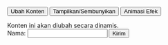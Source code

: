 <button onclick="changeContent()">Ubah Konten</button>
<button onclick="toggleVisibility()">Tampilkan/Sembunyikan</button>
<button onclick="addAnimation()">Animasi Efek</button>

<div id="dynamicContent">Konten ini akan diubah secara dinamis.</div>

<form onsubmit="validateForm(event)">
    <label for="name">Nama:</label>
    <input type="text" id="name" name="name" required>
    <button type="submit">Kirim</button>
</form>

<script>
    function changeContent() {
        const content = document.getElementById('dynamicContent');
        content.innerHTML = 'Konten telah diperbarui!';
        content.classList.toggle('highlight');
    }

    function toggleVisibility() {
        const content = document.getElementById('dynamicContent');
        content.classList.toggle('hidden');
    }

    function addAnimation() {
        const content = document.getElementById('dynamicContent');
        content.classList.toggle('animate');
    }

    function validateForm(event) {
        event.preventDefault();
        const name = document.getElementById('name').value;
        if (name.trim() === '') {
            alert('Nama tidak boleh kosong!');
        } else {
            alert('Formulir berhasil dikirim!');
        }
    }
</script>
